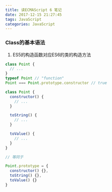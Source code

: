 ```yaml
---
title: 读ECMAScript 6 笔记
date: 2017-12-15 21:27:45
tags: JavaScript
categories: JavaScript
---
```


### Class的基本语法
1. ES5的构造函数对应ES6的类的构造方法
```javascript
class Point {
  // ...
}
typeof Point // "function"
Point === Point.prototype.constructor // true

class Point {
  constructor() {
    // ...
  }

  toString() {
    // ...
  }

  toValue() {
    // ...
  }
}

// 等同于

Point.prototype = {
  constructor() {},
  toString() {},
  toValue() {}
}
```
